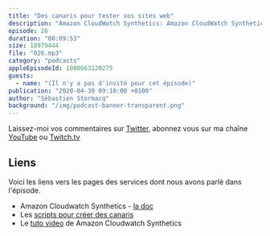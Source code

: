 ```yaml
---
title: "Des canaris pour tester vos sites web"
description: "Amazon CloudWatch Synthetics: Amazon CloudWatch Synthetics est un nouveau service qui permet de tester vos sites web ou API, en exécutant des scripts de tests qui simulent une activité sur vos endpoints."
episode: 26
duration: "00:09:53"
size: 18979444
file: "026.mp3"
category: "podcasts"
appleEpisodeId: 1000663120275
guests:
  - name: "(Il n'y a pas d'invité pour cet épisode)"
publication: "2020-04-30 09:10:00 +0100"
author: "Sébastien Stormacq"
background: "/img/podcast-banner-transparent.png"
---
```


Laissez-moi vos commentaires sur [Twitter](https://twitter.com/sebsto), abonnez vous sur ma chaîne [YouTube](https://www.youtube.com/sebsto) ou [Twitch.tv](https://www.twitch.tv/sebAWS)

## Liens

Voici les liens vers les pages des services dont nous avons parlé dans l'épisode.

- Amazon Cloudwatch Synthetics - [la doc](https://docs.aws.amazon.com/AmazonCloudWatch/latest/monitoring/CloudWatch_Synthetics_Canaries.html)
- Les [scripts pour créer des canaris](https://docs.aws.amazon.com/AmazonCloudWatch/latest/monitoring/CloudWatch_Synthetics_Canaries_WritingCanary.html)
- Le [tuto video](https://www.youtube.com/watch?v=y52gBIY6gD4) de Amazon Cloudwatch Synthetics
